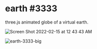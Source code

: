 # earth #3333
three.js animated globe of a virtual earth.




![Screen Shot 2022-02-15 at 12 43 43 AM](https://user-images.githubusercontent.com/53198985/154089278-3b1bfb3e-2719-412c-a83c-13703afbd087.png)






![earth-3333-big](https://user-images.githubusercontent.com/53198985/154158538-6264446e-db29-41a0-9b5d-55d20208d0d3.gif)
